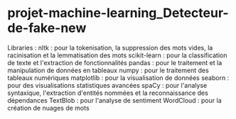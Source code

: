 # projet-machine-learning_Detecteur-de-fake-new
Libraries : 
nltk : pour la tokenisation, la suppression des mots vides, la racinisation et la lemmatisation des mots
scikit-learn : pour la classification de texte et l'extraction de fonctionnalités
pandas : pour le traitement et la manipulation de données en tableaux
numpy : pour le traitement des tableaux numériques
matplotlib : pour la visualisation de données
seaborn : pour des visualisations statistiques avancées
spaCy : pour l'analyse syntaxique, l'extraction d'entités nommées et la reconnaissance des dépendances
TextBlob : pour l'analyse de sentiment
WordCloud : pour la création de nuages de mots
